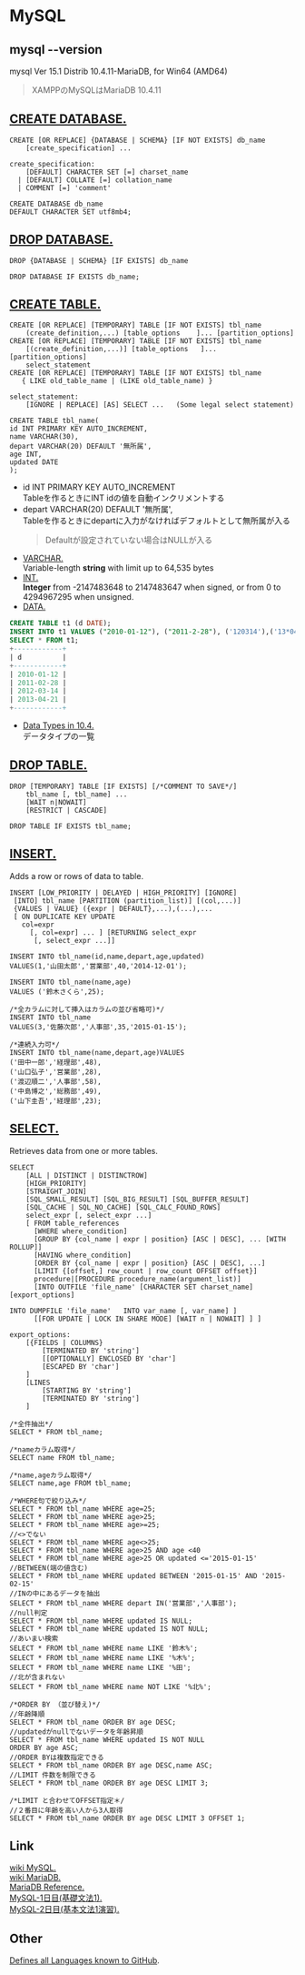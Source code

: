 # MySQL
## mysql --version
mysql  Ver 15.1 Distrib 10.4.11-MariaDB, for Win64 (AMD64)
> XAMPPのMySQLはMariaDB 10.4.11
## [CREATE DATABASE.](https://mariadb.com/docs/reference/es/sql-statements/CREATE_DATABASE/)
~~~mysql
CREATE [OR REPLACE] {DATABASE | SCHEMA} [IF NOT EXISTS] db_name
    [create_specification] ...

create_specification:
    [DEFAULT] CHARACTER SET [=] charset_name
  | [DEFAULT] COLLATE [=] collation_name
  | COMMENT [=] 'comment'
~~~
~~~mysql
CREATE DATABASE db_name
DEFAULT CHARACTER SET utf8mb4;
~~~
## [DROP DATABASE.](https://mariadb.com/docs/reference/es/sql-statements/DROP_DATABASE/)
~~~mysql
DROP {DATABASE | SCHEMA} [IF EXISTS] db_name
~~~
~~~mysql
DROP DATABASE IF EXISTS db_name;
~~~
## [CREATE TABLE.](https://mariadb.com/docs/reference/es/sql-statements/CREATE_TABLE/)
~~~musql
CREATE [OR REPLACE] [TEMPORARY] TABLE [IF NOT EXISTS] tbl_name
    (create_definition,...) [table_options    ]... [partition_options]
CREATE [OR REPLACE] [TEMPORARY] TABLE [IF NOT EXISTS] tbl_name
    [(create_definition,...)] [table_options   ]... [partition_options]
    select_statement
CREATE [OR REPLACE] [TEMPORARY] TABLE [IF NOT EXISTS] tbl_name
   { LIKE old_table_name | (LIKE old_table_name) }

select_statement:
    [IGNORE | REPLACE] [AS] SELECT ...   (Some legal select statement)
~~~
~~~mysql
CREATE TABLE tbl_name(
id INT PRIMARY KEY AUTO_INCREMENT,
name VARCHAR(30),
depart VARCHAR(20) DEFAULT '無所属',
age INT,
updated DATE
);
~~~
- id INT PRIMARY KEY AUTO_INCREMENT  
Tableを作るときにINT idの値を自動インクリメントする
- depart VARCHAR(20) DEFAULT '無所属',  
Tableを作るときにdepartに入力がなければデフォルトとして無所属が入る
	> Defaultが設定されていない場合はNULLが入る
- [VARCHAR.](https://mariadb.com/docs/reference/es/data-types/VARCHAR/)  
Variable-length **string** with limit up to 64,535 bytes
- [INT.](https://mariadb.com/docs/reference/es/data-types/INT/)  
**Integer** from -2147483648 to 2147483647 when signed, or from 0 to 4294967295 when unsigned.
- [DATA.](https://mariadb.com/docs/reference/es/data-types/DATE/#es-data-types-date)
~~~sql
CREATE TABLE t1 (d DATE);
INSERT INTO t1 VALUES ("2010-01-12"), ("2011-2-28"), ('120314'),('13*04*21');
SELECT * FROM t1;
+------------+
| d          |
+------------+
| 2010-01-12 |
| 2011-02-28 |
| 2012-03-14 |
| 2013-04-21 |
+------------+
~~~
- [Data Types in 10.4.](https://mariadb.com/docs/reference/es10.4/data-types/#data-types-in-10-4)  
データタイプの一覧

## [DROP TABLE.](https://mariadb.com/docs/reference/es/sql-statements/DROP_TABLE/)
~~~mysql
DROP [TEMPORARY] TABLE [IF EXISTS] [/*COMMENT TO SAVE*/]
    tbl_name [, tbl_name] ...
    [WAIT n|NOWAIT]
    [RESTRICT | CASCADE]
~~~
~~~mysql
DROP TABLE IF EXISTS tbl_name;
~~~
## [INSERT.](https://mariadb.com/docs/reference/es/sql-statements/INSERT/)  
Adds a row or rows of data to table.
~~~mysql
INSERT [LOW_PRIORITY | DELAYED | HIGH_PRIORITY] [IGNORE]
 [INTO] tbl_name [PARTITION (partition_list)] [(col,...)]
 {VALUES | VALUE} ({expr | DEFAULT},...),(...),...
 [ ON DUPLICATE KEY UPDATE
   col=expr
     [, col=expr] ... ] [RETURNING select_expr 
      [, select_expr ...]]
~~~
~~~mysql
INSERT INTO tbl_name(id,name,depart,age,updated)
VALUES(1,'山田太郎','営業部',40,'2014-12-01');

INSERT INTO tbl_name(name,age)
VALUES ('鈴木さくら',25);

/*全カラムに対して挿入はカラムの並び省略可)*/
INSERT INTO tbl_name
VALUES(3,'佐藤次郎','人事部',35,'2015-01-15');

/*連続入力可*/
INSERT INTO tbl_name(name,depart,age)VALUES
('田中一郎','経理部',48),
('山口弘子','営業部',28),
('渡辺順二','人事部',58),
('中島博之','総務部',49),
('山下圭吾','経理部',23);
~~~
## [SELECT.](https://mariadb.com/docs/reference/es/sql-statements/SELECT/)
Retrieves data from one or more tables.
~~~mysql
SELECT
    [ALL | DISTINCT | DISTINCTROW]
    [HIGH_PRIORITY]
    [STRAIGHT_JOIN]
    [SQL_SMALL_RESULT] [SQL_BIG_RESULT] [SQL_BUFFER_RESULT]
    [SQL_CACHE | SQL_NO_CACHE] [SQL_CALC_FOUND_ROWS]
    select_expr [, select_expr ...]
    [ FROM table_references
      [WHERE where_condition]
      [GROUP BY {col_name | expr | position} [ASC | DESC], ... [WITH ROLLUP]]
      [HAVING where_condition]
      [ORDER BY {col_name | expr | position} [ASC | DESC], ...]
      [LIMIT {[offset,] row_count | row_count OFFSET offset}]
      procedure|[PROCEDURE procedure_name(argument_list)]
      [INTO OUTFILE 'file_name' [CHARACTER SET charset_name] [export_options]

INTO DUMPFILE 'file_name'	INTO var_name [, var_name] ]
      [[FOR UPDATE | LOCK IN SHARE MODE] [WAIT n | NOWAIT] ] ]

export_options:
    [{FIELDS | COLUMNS}
        [TERMINATED BY 'string']
        [[OPTIONALLY] ENCLOSED BY 'char']
        [ESCAPED BY 'char']
    ]
    [LINES
        [STARTING BY 'string']
        [TERMINATED BY 'string']
    ]
~~~
~~~mysql
/*全件抽出*/
SELECT * FROM tbl_name;

/*nameカラム取得*/
SELECT name FROM tbl_name;

/*name,ageカラム取得*/
SELECT name,age FROM tbl_name;

/*WHERE句で絞り込み*/
SELECT * FROM tbl_name WHERE age=25;
SELECT * FROM tbl_name WHERE age>25;
SELECT * FROM tbl_name WHERE age>=25;
//<>でない
SELECT * FROM tbl_name WHERE age<>25;
SELECT * FROM tbl_name WHERE age>25 AND age <40
SELECT * FROM tbl_name WHERE age>25 OR updated <='2015-01-15'
//BETWEEN(端の値含む)
SELECT * FROM tbl_name WHERE updated BETWEEN '2015-01-15' AND '2015-02-15'
//INの中にあるデータを抽出
SELECT * FROM tbl_name WHERE depart IN('営業部','人事部');
//null判定
SELECT * FROM tbl_name WHERE updated IS NULL;
SELECT * FROM tbl_name WHERE updated IS NOT NULL;
//あいまい検索
SELECT * FROM tbl_name WHERE name LIKE '鈴木%';
SELECT * FROM tbl_name WHERE name LIKE '%木%';
SELECT * FROM tbl_name WHERE name LIKE '%田';
//北が含まれない
SELECT * FROM tbl_name WHERE name NOT LIKE '%北%';

/*ORDER BY （並び替え)*/
//年齢降順
SELECT * FROM tbl_name ORDER BY age DESC;
//updatedがnullでないデータを年齢昇順
SELECT * FROM tbl_name WHERE updated IS NOT NULL
ORDER BY age ASC;
//ORDER BYは複数指定できる
SELECT * FROM tbl_name ORDER BY age DESC,name ASC;
//LIMIT 件数を制限できる
SELECT * FROM tbl_name ORDER BY age DESC LIMIT 3;

/*LIMIT と合わせてOFFSET指定＊/
//２番目に年齢を高い人から3人取得
SELECT * FROM tbl_name ORDER BY age DESC LIMIT 3 OFFSET 1;
~~~
## Link
[wiki MySQL.](https://ja.wikipedia.org/wiki/MySQL)  
[wiki MariaDB.](https://ja.wikipedia.org/wiki/MariaDB)  
[MariaDB Reference.](https://mariadb.com/docs/reference/)  
[MySQL-1日目(基礎文法1).](https://joytas.net/programming/mysql/mysql01)  
[MySQL-2日目(基本文法1演習).](https://joytas.net/programming/mysql/mysql02)
## Other
[Defines all Languages known to GitHub](https://github.com/github/linguist/blob/master/lib/linguist/languages.yml).
